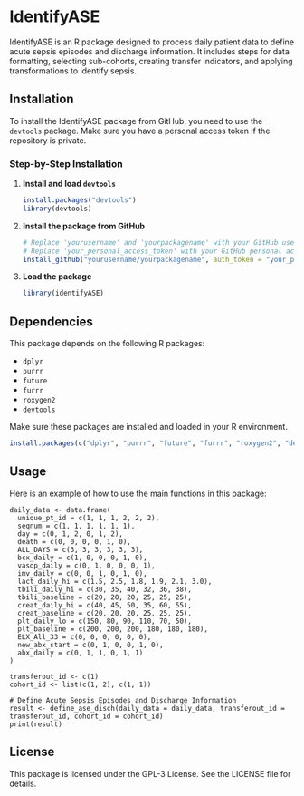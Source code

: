 # IdentifyASE

IdentifyASE is an R package designed to process daily patient data to define acute sepsis episodes and discharge information. It includes steps for data formatting, selecting sub-cohorts, creating transfer indicators, and applying transformations to identify sepsis.

## Installation

To install the IdentifyASE package from GitHub, you need to use the `devtools` package. Make sure you have a personal access token if the repository is private.

### Step-by-Step Installation

1. **Install and load `devtools`**

    ```r
    install.packages("devtools")
    library(devtools)
    ```

2. **Install the package from GitHub**

    ```r
    # Replace 'yourusername' and 'yourpackagename' with your GitHub username and repository name
    # Replace 'your_personal_access_token' with your GitHub personal access token
    install_github("yourusername/yourpackagename", auth_token = "your_personal_access_token")
    ```

3. **Load the package**

    ```r
    library(identifyASE)
    ```

## Dependencies

This package depends on the following R packages:

- `dplyr`
- `purrr`
- `future`
- `furrr`
- `roxygen2`
- `devtools`

Make sure these packages are installed and loaded in your R environment.

```r
install.packages(c("dplyr", "purrr", "future", "furrr", "roxygen2", "devtools"))
```

## Usage

Here is an example of how to use the main functions in this package:

```{r}
daily_data <- data.frame(
  unique_pt_id = c(1, 1, 1, 2, 2, 2),
  seqnum = c(1, 1, 1, 1, 1, 1),
  day = c(0, 1, 2, 0, 1, 2),
  death = c(0, 0, 0, 0, 1, 0),
  ALL_DAYS = c(3, 3, 3, 3, 3, 3),
  bcx_daily = c(1, 0, 0, 0, 1, 0),
  vasop_daily = c(0, 1, 0, 0, 0, 1),
  imv_daily = c(0, 0, 1, 0, 1, 0),
  lact_daily_hi = c(1.5, 2.5, 1.8, 1.9, 2.1, 3.0),
  tbili_daily_hi = c(30, 35, 40, 32, 36, 38),
  tbili_baseline = c(20, 20, 20, 25, 25, 25),
  creat_daily_hi = c(40, 45, 50, 35, 60, 55),
  creat_baseline = c(20, 20, 20, 25, 25, 25),
  plt_daily_lo = c(150, 80, 90, 110, 70, 50),
  plt_baseline = c(200, 200, 200, 180, 180, 180),
  ELX_All_33 = c(0, 0, 0, 0, 0, 0),
  new_abx_start = c(0, 1, 0, 0, 1, 0),
  abx_daily = c(0, 1, 1, 0, 1, 1)
)

transferout_id <- c(1)
cohort_id <- list(c(1, 2), c(1, 1))

# Define Acute Sepsis Episodes and Discharge Information
result <- define_ase_disch(daily_data = daily_data, transferout_id = transferout_id, cohort_id = cohort_id)
print(result)
```

## License

This package is licensed under the GPL-3 License. See the LICENSE file for details.

